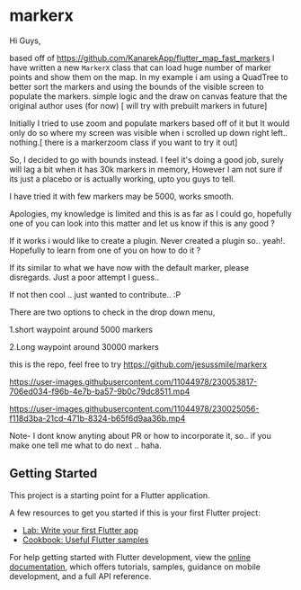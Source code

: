 # markerx

Hi Guys, 


based off of https://github.com/KanarekApp/flutter_map_fast_markers I have written a new `MarkerX`  class that can load huge number of marker points and show them on the map. In my example i am using a QuadTree to better sort the markers and using the bounds of the visible screen to populate the markers. simple logic and the draw on canvas feature that the original author uses (for now) [ will try with prebuilt markers in future] 

Initially I tried to use zoom and populate markers based off of it but It would only do so where my screen was visible when i scrolled up down right left.. nothing.[ there is a markerzoom class if you want to try it out]

So, I decided to go with bounds instead.
I feel it's doing a good job, surely will lag a bit when it has 30k markers in memory, However I am not sure if its just a placebo or is actually working, upto you guys to tell.

I have tried it with few markers may be 5000, works smooth.

Apologies, my knowledge is limited and this is as far as I could go, hopefully one of you can look into this matter and let us know if this is any good ?

If it works i would like to create a plugin.
Never created a plugin so.. yeah!. Hopefully to learn from one of you on how to do it ?

If its similar to what we have now with the default marker, please disregards. Just a poor attempt I guess..

If not then cool .. just wanted to contribute.. :P

There are two options to check in the drop down menu, 

1.short waypoint around 5000 markers

2.Long waypoint around 30000 markers

this is the repo, feel free to try https://github.com/jesussmile/markerx

https://user-images.githubusercontent.com/11044978/230053817-706ed034-f96b-4e7b-ba57-9b0c79dc8511.mp4

https://user-images.githubusercontent.com/11044978/230025056-f118d3ba-21cd-471b-8324-b65f6d9aa36b.mp4


Note- I dont know anyting about PR or how to incorporate it, so.. if you make one tell me what to do next .. haha.

## Getting Started

This project is a starting point for a Flutter application.

A few resources to get you started if this is your first Flutter project:

- [Lab: Write your first Flutter app](https://docs.flutter.dev/get-started/codelab)
- [Cookbook: Useful Flutter samples](https://docs.flutter.dev/cookbook)

For help getting started with Flutter development, view the
[online documentation](https://docs.flutter.dev/), which offers tutorials,
samples, guidance on mobile development, and a full API reference.
